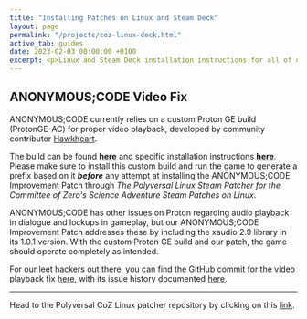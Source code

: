 ```yaml
---
title: "Installing Patches on Linux and Steam Deck"
layout: page
permalink: "/projects/coz-linux-deck.html"
active_tab: guides
date: 2023-02-03 00:00:00 +0100
excerpt: <p>Linux and Steam Deck installation instructions for all of our patches.</p>
---
```


## ANONYMOUS;CODE Video Fix

ANONYMOUS;CODE currently relies on a custom Proton GE build (ProtonGE-AC) for proper video playback, developed by community contributor [Hawkheart](https://github.com/Hawkheart).

The build can be found [**here**](https://github.com/CommitteeOfZero/ProtonGE-AC/releases/download/1.0.0/protonge-anonymouscode.tar.gz) and specific installation instructions [**here**](https://github.com/GloriousEggroll/proton-ge-custom#installation). Please make sure to install this custom build and run the game to generate a prefix based on it **_before_** any attempt at installing the ANONYMOUS;CODE Improvement Patch through _The Polyversal Linux Steam Patcher for the Committee of Zero's Science Adventure Steam Patches on Linux_.

ANONYMOUS;CODE has other issues on Proton regarding audio playback in dialogue and lockups in gameplay, but our ANONYMOUS;CODE Improvement Patch addresses these by including the xaudio 2.9 library in its 1.0.1 version. With the custom Proton GE build and our patch, the game should operate completely as intended.

For our leet hackers out there, you can find the GitHub commit for the video playback fix [here](https://github.com/GloriousEggroll/proton-ge-custom/compare/master...Hawkheart:proton:anonymouscode-fix), with its issue history documented [here](https://github.com/ValveSoftware/Proton/issues/7083).

<hr>

Head to the Polyversal CoZ Linux patcher repository by clicking on this [link](https://github.com/CommitteeOfZero/polyversal-coz-linux-patcher).
